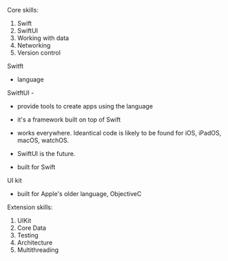 

Core skills:

1. Swift
2. SwiftUI
3. Working with data
4. Networking
5. Version control


Switft
* language

SwitftUI - 
* provide tools to create apps using the language

* it's a framework built on top of Swift

* works everywhere. Ideantical code is likely to be found for iOS, iPadOS, macOS, watchOS.

* SwiftUI is the future. 

* built for Swift

UI kit
* built for Apple's older language, ObjectiveC



Extension skills:

1. UIKit
2. Core Data
3. Testing
4. Architecture
5. Multithreading